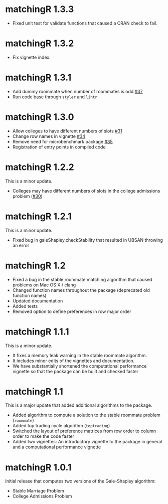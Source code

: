 # matchingR 1.3.3

- Fixed unit test for validate functions that caused a CRAN check to fail.

# matchingR 1.3.2

- Fix vignette index.

# matchingR 1.3.1

- Add dummy roommate when number of roommates is odd [#37](https://github.com/jtilly/matchingR/issues/37)
- Run code base through `styler` and `lintr`

# matchingR 1.3.0

- Allow colleges to have different numbers of slots [#31](https://github.com/jtilly/matchingR/issues/31)
- Change row names in vignette [#34](https://github.com/jtilly/matchingR/issues/34)
- Remove need for microbenchmark package [#35](https://github.com/jtilly/matchingR/issues/35)
- Registration of entry points in compiled code

# matchingR 1.2.2

This is a minor update.

- Colleges may have different numbers of slots in the college admissions problem ([#30](https://github.com/jtilly/matchingR/issues/30))

# matchingR 1.2.1

This is a minor update.

- Fixed bug in galeShapley.checkStability that resulted in UBSAN throwing an error

# matchingR 1.2

- Fixed a bug in the stable roommate matching algorithm that caused
  problems on Mac OS X / clang
- Changed function names throughout the package (deprecated old function names)
- Updated documentation
- Added tests
- Removed option to define preferences in row major order

# matchingR 1.1.1

This is a minor update.

- It fixes a memory leak warning in the stable roommate algorithm.
- It includes minor edits of the vignettes and documentation.
- We have substantially shortened the computational performance vignette
  so that the package can be built and checked faster

# matchingR 1.1

This is a major update that added additional algorithms to the package.

- Added algorithm to compute a solution to the stable roommate problem
  (`roommate`)
- Added top trading cycle algorithm (`toptrading`)
- Switched the layout of preference matrices from row order to column order
  to make the code faster
- Added two vignettes: An introductory vignette to the package in general
  and a computational performance vignette

# matchingR 1.0.1

Initial release that computes two versions of the Gale-Shapley algorithm:

- Stable Marriage Problem
- College Admissions Problem
